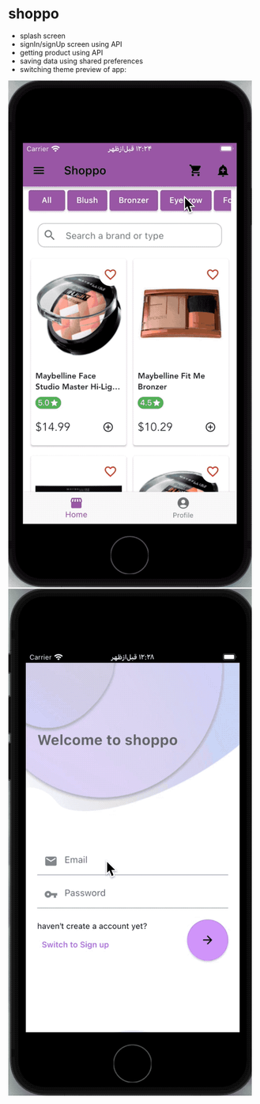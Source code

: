 # shoppo
- splash screen
- signIn/signUp screen using API
- getting product using API
- saving data using shared preferences 
- switching theme
preview of app:


![](https://github.com/kimia-kazemi/Online-Shopping-App-With-Flutter/blob/main/1.gif)![](https://github.com/kimia-kazemi/Online-Shopping-App-With-Flutter/blob/main/2.gif)

